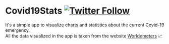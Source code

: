 # Covid19Stats [![Twitter Follow](https://img.shields.io/twitter/follow/TaveGabriel?label=Follow&style=social)](https://twitter.com/AkashDu12238127)
It's a simple app to visualize charts and statistics about the current Covid-19 emergency. <br>
All the data visualized in the app is taken from the website [Worldometers](https://www.worldometers.info/coronavirus/) 📈<br><br>

